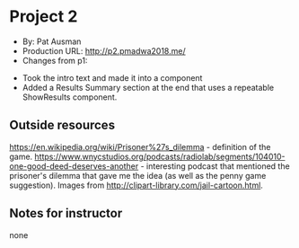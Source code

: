 # Project 2
+ By: Pat Ausman
+ Production URL: http://p2.pmadwa2018.me/
+ Changes from p1:
* Took the intro text and made it into a component
* Added a Results Summary section at the end that uses a repeatable ShowResults component. 

## Outside resources
https://en.wikipedia.org/wiki/Prisoner%27s_dilemma - definition of the game.
https://www.wnycstudios.org/podcasts/radiolab/segments/104010-one-good-deed-deserves-another - interesting podcast that mentioned the prisoner's dilemma that gave me the idea (as well as the penny game suggestion).
Images from http://clipart-library.com/jail-cartoon.html.

## Notes for instructor
none